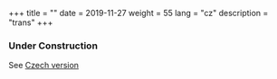 +++
title = ""
date = 2019-11-27
weight = 55
lang = "cz"
description = "trans"
+++

### <i class="icon fa-solid fa-person-digging"></i> Under Construction

See [Czech version](/cz/others)

<!-- more -->

